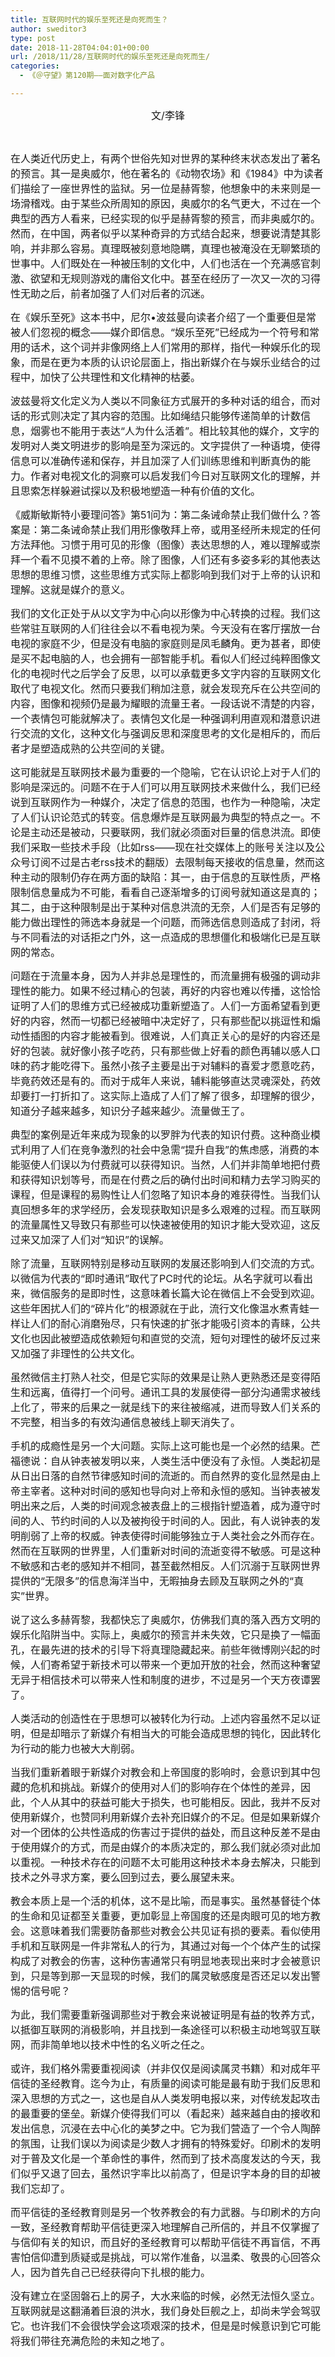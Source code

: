 ```yaml
---
title: 互联网时代的娱乐至死还是向死而生？
author: sweditor3
type: post
date: 2018-11-28T04:04:01+00:00
url: /2018/11/28/互联网时代的娱乐至死还是向死而生/
categories:
  - 《＠守望》第120期——面对数字化产品

---
```

<p style="text-align: center;">
  <span style="font-size: 12pt;">文/李锋</span>
</p>

&nbsp;

<span style="font-size: 12pt;">在人类近代历史上，有两个世俗先知对世界的某种终末状态发出了著名的预言。其一是奥威尔，他在著名的《动物农场》和《1984》中为读者们描绘了一座世界性的监狱。另一位是赫胥黎，他想象中的未来则是一场滑稽戏。由于某些众所周知的原因，奥威尔的名气更大，不过在一个典型的西方人看来，已经实现的似乎是赫胥黎的预言，而非奥威尔的。然而，在中国，两者似乎以某种奇异的方式结合起来，想要说清楚其影响，并非那么容易。真理既被刻意地隐瞒，真理也被淹没在无聊繁琐的世事中。人们既处在一种被压制的文化中，人们也活在一个充满感官刺激、欲望和无规则游戏的庸俗文化中。甚至在经历了一次又一次的习得性无助之后，前者加强了人们对后者的沉迷。</span>

<span style="font-size: 12pt;">在《娱乐至死》这本书中，尼尔•波兹曼向读者介绍了一个重要但是常被人们忽视的概念——媒介即信息。“娱乐至死”已经成为一个符号和常用的话术，这个词并非像网络上人们常用的那样，指代一种娱乐化的现象，而是在更为本质的认识论层面上，指出新媒介在与娱乐业结合的过程中，加快了公共理性和文化精神的枯萎。</span>

<span style="font-size: 12pt;">波兹曼将文化定义为人类以不同象征方式展开的多种对话的组合，而对话的形式则决定了其内容的范围。比如绳结只能够传递简单的计数信息，烟雾也不能用于表达“人为什么活着”。相比较其他的媒介，文字的发明对人类文明进步的影响是至为深远的。文字提供了一种语境，使得信息可以准确传递和保存，并且加深了人们训练思维和判断真伪的能力。作者对电视文化的洞察可以启发我们今日对互联网文化的理解，并且思索怎样躲避试探以及积极地塑造一种有价值的文化。</span>

<span style="font-size: 12pt;">《威斯敏斯特小要理问答》第51问为：第二条诫命禁止我们做什么？答案是：第二条诫命禁止我们用形像敬拜上帝，或用圣经所未规定的任何方法拜他。习惯于用可见的形像（图像）表达思想的人，难以理解或崇拜一个看不见摸不着的上帝。除了图像，人们还有多姿多彩的其他表达思想的思维习惯，这些思维方式实际上都影响到我们对于上帝的认识和理解。这就是媒介的意义。</span>

<span style="font-size: 12pt;">我们的文化正处于从以文字为中心向以形像为中心转换的过程。我们这些常驻互联网的人们往往会以不看电视为荣。今天没有在客厅摆放一台电视的家庭不少，但是没有电脑的家庭则是凤毛麟角。更为甚者，即使是买不起电脑的人，也会拥有一部智能手机。看似人们经过纯粹图像文化的电视时代之后学会了反思，以可以承载更多文字内容的互联网文化取代了电视文化。然而只要我们稍加注意，就会发现充斥在公共空间的内容，图像和视频仍是最为耀眼的流量王者。一段话说不清楚的内容，一个表情包可能就解决了。表情包文化是一种强调利用直观和潜意识进行交流的文化，这种文化与强调反思和深度思考的文化是相斥的，而后者才是塑造成熟的公共空间的关键。</span>

<span style="font-size: 12pt;">这可能就是互联网技术最为重要的一个隐喻，它在认识论上对于人们的影响是深远的。问题不在于人们可以用互联网技术来做什么，我们已经说到互联网作为一种媒介，决定了信息的范围，也作为一种隐喻，决定了人们认识论范式的转变。信息爆炸是互联网最为典型的特点之一。不论是主动还是被动，只要联网，我们就必须面对巨量的信息洪流。即使我们采取一些技术手段（比如rss——现在社交媒体上的账号关注以及公众号订阅不过是古老rss技术的翻版）去限制每天接收的信息量，然而这种主动的限制仍存在两方面的缺陷：其一，由于信息的互联性质，严格限制信息量成为不可能，看看自己逐渐增多的订阅号就知道这是真的；其二，由于这种限制是出于某种对信息洪流的无奈，人们是否有足够的能力做出理性的筛选本身就是一个问题，而筛选信息则造成了封闭，将与不同看法的对话拒之门外，这一点造成的思想僵化和极端化已是互联网的常态。</span>

<span style="font-size: 12pt;">问题在于流量本身，因为人并非总是理性的，而流量拥有极强的调动非理性的能力。如果不经过精心的包装，再好的内容也难以传播，这恰恰证明了人们的思维方式已经被成功重新塑造了。人们一方面希望看到更好的内容，然而一切都已经被暗中决定好了，只有那些配以挑逗性和煽动性插图的内容才能被看到。很难说，人们真正关心的是好的内容还是好的包装。就好像小孩子吃药，只有那些做上好看的颜色再辅以感人口味的药才能吃得下。虽然小孩子主要是出于对辅料的喜爱才愿意吃药，毕竟药效还是有的。而对于成年人来说，辅料能够直达灵魂深处，药效却要打一打折扣了。这实际上造成了人们了解了很多，却理解的很少，知道分子越来越多，知识分子越来越少。流量做王了。</span>

<span style="font-size: 12pt;">典型的案例是近年来成为现象的以罗胖为代表的知识付费。这种商业模式利用了人们在竞争激烈的社会中急需“提升自我”的焦虑感，消费的本能驱使人们误以为付费就可以获得知识。当然，人们并非简单地把付费和获得知识划等号，而是在付费之后的确付出时间和精力去学习购买的课程，但是课程的易购性让人们忽略了知识本身的难获得性。当我们认真回想多年的求学经历，会发现获取知识是多么艰难的过程。而互联网的流量属性又导致只有那些可以快速被使用的知识才能大受欢迎，这反过来又加深了人们对“知识”的误解。</span>

<span style="font-size: 12pt;">除了流量，互联网特别是移动互联网的发展还影响到人们交流的方式。以微信为代表的“即时通讯”取代了PC时代的论坛。从名字就可以看出来，微信服务的是即时性，这意味着长篇大论在微信上不会受到欢迎。这些年困扰人们的“碎片化”的根源就在于此，流行文化像温水煮青蛙一样让人们的耐心消磨殆尽，只有快速的扩张才能吸引资本的青睐，公共文化也因此被塑造成依赖短句和直觉的交流，短句对理性的破坏反过来又加强了非理性的公共文化。</span>

<span style="font-size: 12pt;">虽然微信主打熟人社交，但是它实际的效果是让熟人更熟悉还是变得陌生和远离，值得打一个问号。通讯工具的发展使得一部分沟通需求被线上化了，带来的后果之一就是线下的来往被缩减，进而导致人们关系的不完整，相当多的有效沟通信息被线上聊天消失了。</span>

<span style="font-size: 12pt;">手机的成瘾性是另一个大问题。实际上这可能也是一个必然的结果。芒福德说：自从钟表被发明以来，人类生活中便没有了永恒。人类起初是从日出日落的自然节律感知时间的流逝的。而自然界的变化显然是由上帝主宰者。这种对时间的感知也导向对上帝和永恒的感知。当钟表被发明出来之后，人类的时间观念被表盘上的三根指针塑造着，成为遵守时间的人、节约时间的人以及被拘役于时间的人。因此，有人说钟表的发明削弱了上帝的权威。钟表使得时间能够独立于人类社会之外而存在。然而在互联网的世界里，人们重新对时间的流逝变得不敏感。可是这种不敏感和古老的感知并不相同，甚至截然相反。人们沉溺于互联网世界提供的“无限多”的信息海洋当中，无暇抽身去顾及互联网之外的“真实”世界。</span>

<span style="font-size: 12pt;">说了这么多赫胥黎，我都快忘了奥威尔，仿佛我们真的落入西方文明的娱乐化陷阱当中。实际上，奥威尔的预言并未失效，它只是换了一幅面孔，在最先进的技术的引导下将真理隐藏起来。前些年微博刚兴起的时候，人们寄希望于新技术可以带来一个更加开放的社会，然而这种奢望无异于相信技术可以带来人性和制度的进步，不过是另一个天方夜谭罢了。</span>

<span style="font-size: 12pt;">人类活动的创造性在于思想可以被转化为行动。上述内容虽然不足以证明，但是却暗示了新媒介有相当大的可能会造成思想的钝化，因此转化为行动的能力也被大大削弱。</span>

<span style="font-size: 12pt;">当我们重新着眼于新媒介对教会和上帝国度的影响时，会意识到其中包藏的危机和挑战。新媒介的使用对人们的影响存在个体性的差异，因此，个人从其中的获益可能大于损失，也可能相反。因此，我并不反对使用新媒介，也赞同利用新媒介去补充旧媒介的不足。但是如果新媒介对一个团体的公共性造成的伤害过于提供的益处，而且这种反差不是由于使用媒介的方式，而是由媒介的本质决定的，那么我们就必须对此加以重视。一种技术存在的问题不太可能用这种技术本身去解决，只能到技术之外寻求方案，要么回到过去，要么展望未来。</span>

<span style="font-size: 12pt;">教会本质上是一个活的机体，这不是比喻，而是事实。虽然基督徒个体的生命和见证都至关重要，更加彰显上帝国度的还是肉眼可见的地方教会。这意味着我们需要防备那些对教会公共见证有损的要素。看似使用手机和互联网是一件非常私人的行为，其通过对每一个个体产生的试探构成了对教会的伤害，这种伤害通常只有明显地表现出来时才会被意识到，只是等到那一天显现的时候，我们的属灵敏感度是否还足以发出警惕的信号呢？</span>

<span style="font-size: 12pt;">为此，我们需要重新强调那些对于教会来说被证明是有益的牧养方式，以抵御互联网的消极影响，并且找到一条途径可以积极主动地驾驭互联网，而非简单地以技术中性的名义听之任之。</span>

<span style="font-size: 12pt;">或许，我们格外需要重视阅读（并非仅仅是阅读属灵书籍）和对成年平信徒的圣经教育。迄今为止，有质量的阅读可能是最有助于我们反思和深入思想的方式之一，这也是自从人类发明电报以来，对传统发起攻击的最重要的堡垒。新媒介使得我们可以（看起来）越来越自由的接收和发出信息，沉浸在去中心化的美梦之中。它为我们营造了一个令人陶醉的氛围，让我们误以为阅读是少数人才拥有的特殊爱好。印刷术的发明对于普及文化是一个革命性的事件，然而到了技术高度发达的今天，我们似乎又退了回去，虽然识字率比以前高了，但是识字本身的目的却被我们忘却了。</span>

<span style="font-size: 12pt;">而平信徒的圣经教育则是另一个牧养教会的有力武器。与印刷术的方向一致，圣经教育帮助平信徒更深入地理解自己所信的，并且不仅掌握了与信仰有关的知识，而且好的圣经教育可以帮助平信徒不再盲信，不再害怕信仰遭到质疑或是挑战，可以常作准备，以温柔、敬畏的心回答众人，因为首先自己已经获得向下扎根的能力。</span>

<span style="font-size: 12pt;">没有建立在坚固磐石上的房子，大水来临的时候，必然无法恒久坚立。互联网就是这翻涌着巨浪的洪水，我们身处巨舰之上，却尚未学会驾驭它。也许我们不会很快学会这项艰深的技术，但是是时候意识到它可能将我们带往充满危险的未知之地了。</span>